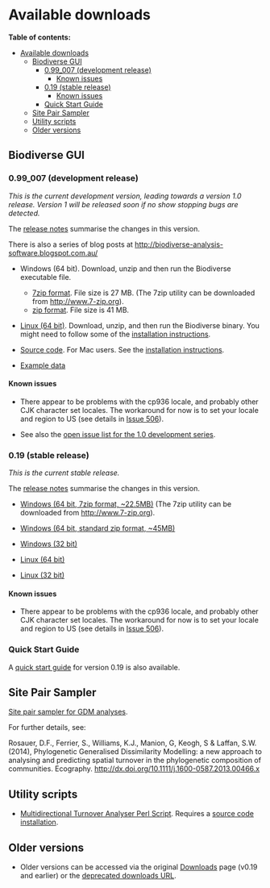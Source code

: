 # Available downloads #

**Table of contents:**
* [Available downloads](#available-downloads)
  * [Biodiverse GUI](#biodiverse-gui)
    * [0.99_007 (development release)](#0.99-007--development-release)
      * [Known issues](#known-issues)
    * [0.19 (stable release)](#0.19--stable-release)
      * [Known issues](#known-issues)
    * [Quick Start Guide](#quick-start-guide)
  * [Site Pair Sampler](#site-pair-sampler)
  * [Utility scripts](#utility-scripts)
  * [Older versions](#older-versions)


## Biodiverse GUI ##

### 0.99_007 (development release) ###

_This is the current development version, leading towards a version 1.0 release.  Version 1 will be released soon if no show stopping bugs are detected._

The [release notes](https://github.com/shawnlaffan/biodiverse/wiki/ReleaseNotes#version-0.99-007) summarise the changes in this version.

There is also a series of blog posts at http://biodiverse-analysis-software.blogspot.com.au/

* Windows (64 bit).  Download, unzip and then run the Biodiverse executable file.
  * [7zip format](http://biodiverse.unsw.edu.au/downloads/biodiverse_0.99_007_win64.7z). File size is 27 MB.  (The 7zip utility can be downloaded from http://www.7-zip.org).
  * [zip format](http://biodiverse.unsw.edu.au/downloads/biodiverse_0.99_007_win64.zip). File size is 41 MB.


* [Linux (64 bit)](http://biodiverse.unsw.edu.au/downloads/biodiverse_0.99_007_linux64.tar.gz).  Download, unzip, and then run the Biodiverse binary.  You might need to follow some of the [installation instructions](https://github.com/shawnlaffan/biodiverse/wiki/InstallationLinuxBinary).

* [Source code](http://biodiverse.unsw.edu.au/downloads/biodiverse_0.99_007_source.zip).  For Mac users.  See the [installation instructions](https://github.com/shawnlaffan/biodiverse/wiki/InstallationMacSource).

* [Example data](http://biodiverse.unsw.edu.au/downloads/biodiverse_0.99_004_example_data.7z)

#### Known issues ####

* There appear to be problems with the cp936 locale, and probably other CJK character set locales.  The workaround for now is to set your locale and region to US (see details in [Issue 506](/shawnlaffan/biodiverse/issues/06)).

* See also the [open issue list for the 1.0 development series](https://github.com/shawnlaffan/biodiverse/milestones/Release1.0).

### 0.19 (stable release) ###

_This is the current stable release._

The [release notes](https://github.com/shawnlaffan/biodiverse/wiki/ReleaseNotes#version-019) summarise the changes in this version.


* [Windows (64 bit, 7zip format, ~22.5MB)](http://dl.bintray.com/shawnlaffan/Biodiverse/biodiverse_0.19_win_x64.7z)  (The 7zip utility can be downloaded from http://www.7-zip.org).

* [Windows (64 bit, standard zip format, ~45MB)](http://biodiverse.unsw.edu.au/downloads/biodiverse_0.19_win_x64.zip)

* [Windows (32 bit)](http://dl.bintray.com/shawnlaffan/Biodiverse/biodiverse_0.19_win_x32.7z)

* [Linux (64 bit)](http://dl.bintray.com/shawnlaffan/Biodiverse/biodiverse_0.19_linux_x64.tar.gz)

* [Linux (32 bit)](http://dl.bintray.com/shawnlaffan/Biodiverse/biodiverse_0.19_linux_x32.tar.gz)

#### Known issues ####

  * There appear to be problems with the cp936 locale, and probably other CJK character set locales.  The workaround for now is to set your locale and region to US (see details in [Issue 506](/shawnlaffan/biodiverse/issues/06)).


### Quick Start Guide ###

A [quick start guide](http://biodiverse.unsw.edu.au/downloads/Biodiverse_Quick_Start_Guide_0.19.pdf) for version 0.19 is also available.


## Site Pair Sampler ##

[Site pair sampler for GDM analyses](https://code.google.com/p/biodiverse/downloads/detail?name=site_pair_sample_64bit.7z).

For further details, see:

Rosauer, D.F., Ferrier, S., Williams, K.J., Manion, G, Keogh, S & Laffan, S.W. (2014), Phylogenetic Generalised Dissimilarity Modelling: a new approach to analysing and predicting spatial turnover in the phylogenetic composition of communities. Ecography.  http://dx.doi.org/10.1111/j.1600-0587.2013.00466.x


## Utility scripts ##

* [Multidirectional Turnover Analyser Perl Script](https://code.google.com/p/biodiverse/downloads/detail?name=multidirectional_turnover_analyser.pl).  Requires a [source code installation](Installation).


## Older versions ##

* Older versions can be accessed via the original [Downloads](https://code.google.com/p/biodiverse/downloads/list) page (v0.19 and earlier) or the [deprecated downloads URL](http://biodiverse.unsw.edu.au/downloads/deprecated/).